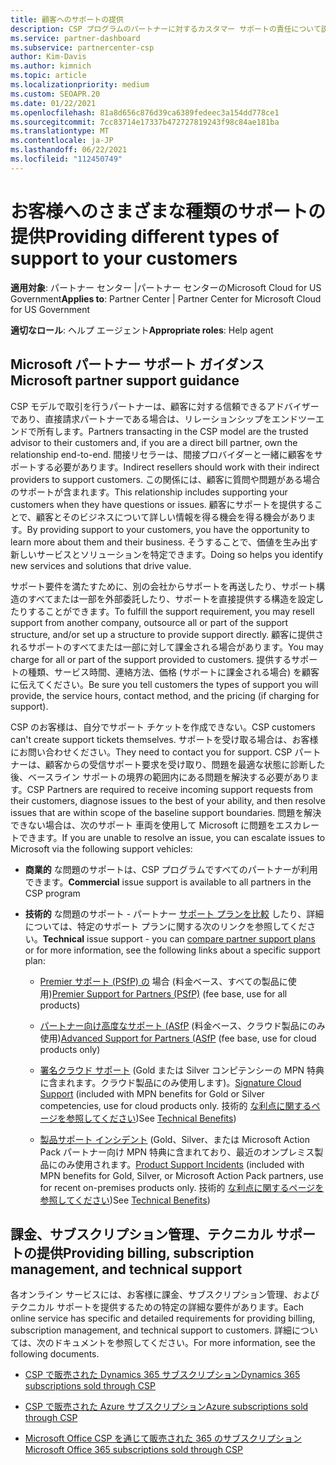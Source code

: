```yaml
---
title: 顧客へのサポートの提供
description: CSP プログラムのパートナーに対するカスタマー サポートの責任について説明します。 課金、サブスクリプション管理、技術的な問題のサポートについて説明します。
ms.service: partner-dashboard
ms.subservice: partnercenter-csp
author: Kim-Davis
ms.author: kimnich
ms.topic: article
ms.localizationpriority: medium
ms.custom: SEOAPR.20
ms.date: 01/22/2021
ms.openlocfilehash: 81a8d656c876d39ca6389fedeec3a154dd778ce1
ms.sourcegitcommit: 7cc83714e17337b472727819243f98c84ae181ba
ms.translationtype: MT
ms.contentlocale: ja-JP
ms.lasthandoff: 06/22/2021
ms.locfileid: "112450749"
---
```

# <a name="providing-different-types-of-support-to-your-customers"></a><span data-ttu-id="53d5e-104">お客様へのさまざまな種類のサポートの提供</span><span class="sxs-lookup"><span data-stu-id="53d5e-104">Providing different types of support to your customers</span></span>

<span data-ttu-id="53d5e-105">**適用対象**: パートナー センター |パートナー センターのMicrosoft Cloud for US Government</span><span class="sxs-lookup"><span data-stu-id="53d5e-105">**Applies to**: Partner Center | Partner Center for Microsoft Cloud for US Government</span></span>

<span data-ttu-id="53d5e-106">**適切なロール**: ヘルプ エージェント</span><span class="sxs-lookup"><span data-stu-id="53d5e-106">**Appropriate roles**: Help agent</span></span>

## <a name="microsoft-partner-support-guidance"></a><span data-ttu-id="53d5e-107">Microsoft パートナー サポート ガイダンス</span><span class="sxs-lookup"><span data-stu-id="53d5e-107">Microsoft partner support guidance</span></span>

<span data-ttu-id="53d5e-108">CSP モデルで取引を行うパートナーは、顧客に対する信頼できるアドバイザーであり、直接請求パートナーである場合は、リレーションシップをエンドツーエンドで所有します。</span><span class="sxs-lookup"><span data-stu-id="53d5e-108">Partners transacting in the CSP model are the trusted advisor to their customers and, if you are a direct bill partner, own the relationship end-to-end.</span></span> <span data-ttu-id="53d5e-109">間接リセラーは、間接プロバイダーと一緒に顧客をサポートする必要があります。</span><span class="sxs-lookup"><span data-stu-id="53d5e-109">Indirect resellers should work with their indirect providers to support customers.</span></span> <span data-ttu-id="53d5e-110">この関係には、顧客に質問や問題がある場合のサポートが含まれます。</span><span class="sxs-lookup"><span data-stu-id="53d5e-110">This relationship includes supporting your customers when they have questions or issues.</span></span> <span data-ttu-id="53d5e-111">顧客にサポートを提供することで、顧客とそのビジネスについて詳しい情報を得る機会を得る機会があります。</span><span class="sxs-lookup"><span data-stu-id="53d5e-111">By providing support to your customers, you have the opportunity to learn more about them and their business.</span></span> <span data-ttu-id="53d5e-112">そうすることで、価値を生み出す新しいサービスとソリューションを特定できます。</span><span class="sxs-lookup"><span data-stu-id="53d5e-112">Doing so helps you identify new services and solutions that drive value.</span></span>

<span data-ttu-id="53d5e-113">サポート要件を満たすために、別の会社からサポートを再送したり、サポート構造のすべてまたは一部を外部委託したり、サポートを直接提供する構造を設定したりすることができます。</span><span class="sxs-lookup"><span data-stu-id="53d5e-113">To fulfill the support requirement, you may resell support from another company, outsource all or part of the support structure, and/or set up a structure to provide support directly.</span></span> <span data-ttu-id="53d5e-114">顧客に提供されるサポートのすべてまたは一部に対して課金される場合があります。</span><span class="sxs-lookup"><span data-stu-id="53d5e-114">You may charge for all or part of the support provided to customers.</span></span> <span data-ttu-id="53d5e-115">提供するサポートの種類、サービス時間、連絡方法、価格 (サポートに課金される場合) を顧客に伝えてください。</span><span class="sxs-lookup"><span data-stu-id="53d5e-115">Be sure you tell customers the types of support you will provide, the service hours, contact method, and the pricing (if charging for support).</span></span>

<span data-ttu-id="53d5e-116">CSP のお客様は、自分でサポート チケットを作成できない。</span><span class="sxs-lookup"><span data-stu-id="53d5e-116">CSP customers can't create support tickets themselves.</span></span> <span data-ttu-id="53d5e-117">サポートを受け取る場合は、お客様にお問い合わせください。</span><span class="sxs-lookup"><span data-stu-id="53d5e-117">They need to contact you for support.</span></span> <span data-ttu-id="53d5e-118">CSP パートナーは、顧客からの受信サポート要求を受け取り、問題を最適な状態に診断した後、ベースライン サポートの境界の範囲内にある問題を解決する必要があります。</span><span class="sxs-lookup"><span data-stu-id="53d5e-118">CSP Partners are required to receive incoming support requests from their customers, diagnose issues to the best of your ability, and then resolve issues that are within scope of the baseline support boundaries.</span></span> <span data-ttu-id="53d5e-119">問題を解決できない場合は、次のサポート 車両を使用して Microsoft に問題をエスカレートできます。</span><span class="sxs-lookup"><span data-stu-id="53d5e-119">If you are unable to resolve an issue, you can escalate issues to Microsoft via the following support vehicles:</span></span>

- <span data-ttu-id="53d5e-120">**商業的** な問題のサポートは、CSP プログラムですべてのパートナーが利用できます。</span><span class="sxs-lookup"><span data-stu-id="53d5e-120">**Commercial** issue support is available to all partners in the CSP program</span></span>

- <span data-ttu-id="53d5e-121">**技術的** な問題のサポート - パートナー [サポート プランを比較](https://partner.microsoft.com/support/partnersupport) したり、詳細については、特定のサポート プランに関する次のリンクを参照してください。</span><span class="sxs-lookup"><span data-stu-id="53d5e-121">**Technical** issue support - you can [compare partner support plans](https://partner.microsoft.com/support/partnersupport) or for more information, see the following links  about a specific support plan:</span></span>

  - <span data-ttu-id="53d5e-122">[Premier サポート (PSfP) の](https://partner.microsoft.com/support/microsoft-services-premier-support) 場合 (料金ベース、すべての製品に使用)</span><span class="sxs-lookup"><span data-stu-id="53d5e-122">[Premier Support for Partners (PSfP)](https://partner.microsoft.com/support/microsoft-services-premier-support) (fee base, use for all products)</span></span>

  - <span data-ttu-id="53d5e-123">[パートナー向け高度なサポート (ASfP](https://partner.microsoft.com/support/advanced-cloud-support) (料金ベース、クラウド製品にのみ使用)</span><span class="sxs-lookup"><span data-stu-id="53d5e-123">[Advanced Support for Partners (ASfP](https://partner.microsoft.com/support/advanced-cloud-support) (fee base, use for cloud products only)</span></span>

  - <span data-ttu-id="53d5e-124">[署名クラウド サポート](manage-your-partner-network-benefits.md) (Gold または Silver コンピテンシーの MPN 特典に含まれます。クラウド製品にのみ使用します)。</span><span class="sxs-lookup"><span data-stu-id="53d5e-124">[Signature Cloud Support](manage-your-partner-network-benefits.md) (included with MPN benefits for Gold or Silver competencies, use for cloud products only.</span></span> <span data-ttu-id="53d5e-125">技術的 [な利点に関するページを参照してください](mpn-benefits-technical-support.md))</span><span class="sxs-lookup"><span data-stu-id="53d5e-125">See [Technical Benefits](mpn-benefits-technical-support.md))</span></span>

  - <span data-ttu-id="53d5e-126">[製品サポート インシデント](manage-your-partner-network-benefits.md) (Gold、Silver、または Microsoft Action Pack パートナー向け MPN 特典に含まれており、最近のオンプレミス製品にのみ使用されます。</span><span class="sxs-lookup"><span data-stu-id="53d5e-126">[Product Support Incidents](manage-your-partner-network-benefits.md) (included with MPN benefits for Gold, Silver, or Microsoft Action Pack partners, use for recent on-premises products only.</span></span> <span data-ttu-id="53d5e-127">技術的 [な利点に関するページを参照してください](mpn-benefits-technical-support.md))</span><span class="sxs-lookup"><span data-stu-id="53d5e-127">See [Technical Benefits](mpn-benefits-technical-support.md))</span></span>

## <a name="providing-billing-subscription-management-and-technical-support"></a><span data-ttu-id="53d5e-128">課金、サブスクリプション管理、テクニカル サポートの提供</span><span class="sxs-lookup"><span data-stu-id="53d5e-128">Providing billing, subscription management, and technical support</span></span> 

<span data-ttu-id="53d5e-129">各オンライン サービスには、お客様に課金、サブスクリプション管理、およびテクニカル サポートを提供するための特定の詳細な要件があります。</span><span class="sxs-lookup"><span data-stu-id="53d5e-129">Each online service has specific and detailed requirements for providing billing, subscription management, and technical support to customers.</span></span> <span data-ttu-id="53d5e-130">詳細については、次のドキュメントを参照してください。</span><span class="sxs-lookup"><span data-stu-id="53d5e-130">For more information, see the following documents.</span></span>

- [<span data-ttu-id="53d5e-131">CSP で販売された Dynamics 365 サブスクリプション</span><span class="sxs-lookup"><span data-stu-id="53d5e-131">Dynamics 365 subscriptions sold through CSP</span></span>](https://www.microsoftpartnercommunity.com/t5/CSP/Microsoft-Partner-Support-Guidance/m-p/5262#M30)

- [<span data-ttu-id="53d5e-132">CSP で販売された Azure サブスクリプション</span><span class="sxs-lookup"><span data-stu-id="53d5e-132">Azure subscriptions sold through CSP</span></span>](https://www.microsoftpartnercommunity.com/t5/CSP/Microsoft-Partner-Support-Guidance/m-p/5263#M31)

- [<span data-ttu-id="53d5e-133">Microsoft Office CSP を通じて販売された 365 のサブスクリプション</span><span class="sxs-lookup"><span data-stu-id="53d5e-133">Microsoft Office 365 subscriptions sold through CSP</span></span>](https://www.microsoftpartnercommunity.com/t5/CSP/Microsoft-Partner-Support-Guidance/m-p/5264#M32)
